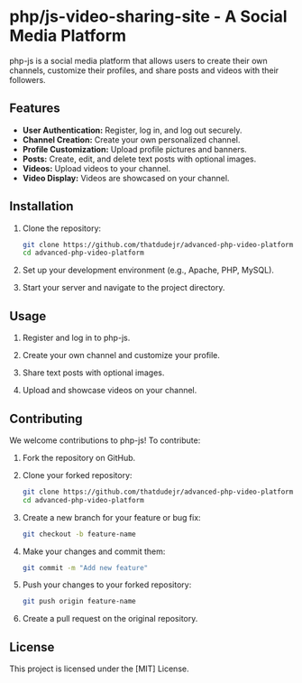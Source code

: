 
# php/js-video-sharing-site - A Social Media Platform

php-js is a social media platform that allows users to create their own channels, customize their profiles, and share posts and videos with their followers.

## Features

- **User Authentication:** Register, log in, and log out securely.
- **Channel Creation:** Create your own personalized channel.
- **Profile Customization:** Upload profile pictures and banners.
- **Posts:** Create, edit, and delete text posts with optional images.
- **Videos:** Upload videos to your channel.
- **Video Display:** Videos are showcased on your channel.

## Installation

1. Clone the repository:

   ```bash
   git clone https://github.com/thatdudejr/advanced-php-video-platform.git
   cd advanced-php-video-platform
   ```

2. Set up your development environment (e.g., Apache, PHP, MySQL).

3. Start your server and navigate to the project directory.

## Usage

1. Register and log in to php-js.

2. Create your own channel and customize your profile.

3. Share text posts with optional images.

4. Upload and showcase videos on your channel.

## Contributing

We welcome contributions to php-js! To contribute:

1. Fork the repository on GitHub.

2. Clone your forked repository:

   ```bash
   git clone https://github.com/thatdudejr/advanced-php-video-platform.git
   cd advanced-php-video-platform
   ```

3. Create a new branch for your feature or bug fix:

   ```bash
   git checkout -b feature-name
   ```

4. Make your changes and commit them:

   ```bash
   git commit -m "Add new feature"
   ```

5. Push your changes to your forked repository:

   ```bash
   git push origin feature-name
   ```

6. Create a pull request on the original repository.

## License

This project is licensed under the [MIT] License.
